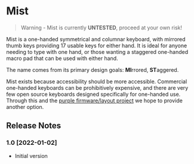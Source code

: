 # Mist

> Warning - Mist is currently **UNTESTED**, proceed at your own risk!

Mist is a one-handed symmetrical and columnar keyboard, with mirrored thumb keys providing 17 usable keys for either hand. It is ideal for anyone needing to type with one hand, or those wanting a staggered one-handed macro pad that can be used with either hand.

The name comes from its primary design goals: **MI**rrored, **ST**aggered.

Mist exists because accessibility should be more accessible. Commercial one-handed keyboards can be prohibitively expensive, and there are very few open source keyboards designed specifically for one-handed use. Through this and the [purple firmware/layout project](https://github.com/defiant00/purple) we hope to provide another option.

## Release Notes

### 1.0 [2022-01-02]

* Initial version